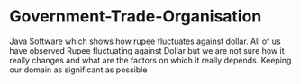 # Government-Trade-Organisation
Java Software which shows how rupee fluctuates against dollar.
All of us have observed Rupee fluctuating against Dollar but we are not sure how it really changes and what are the factors on
which it really depends.
Keeping our domain as significant as possible

